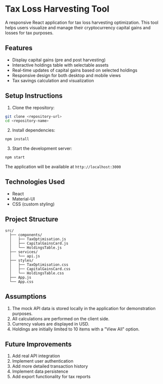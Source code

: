 # Tax Loss Harvesting Tool

A responsive React application for tax loss harvesting optimization. This tool helps users visualize and manage their cryptocurrency capital gains and losses for tax purposes.

## Features

- Display capital gains (pre and post harvesting)
- Interactive holdings table with selectable assets
- Real-time updates of capital gains based on selected holdings
- Responsive design for both desktop and mobile views
- Tax savings calculation and visualization

## Setup Instructions

1. Clone the repository:
```bash
git clone <repository-url>
cd <repository-name>
```

2. Install dependencies:
```bash
npm install
```

3. Start the development server:
```bash
npm start
```

The application will be available at `http://localhost:3000`

## Technologies Used

- React
- Material-UI
- CSS (custom styling)

## Project Structure

```
src/
  ├── components/
  │   ├── TaxOptimisation.js
  │   ├── CapitalGainsCard.js
  │   └── HoldingsTable.js
  ├── services/
  │   └── api.js
  ├── styles/
  │   ├── TaxOptimisation.css
  │   ├── CapitalGainsCard.css
  │   └── HoldingsTable.css
  ├── App.js
  └── App.css
```

## Assumptions

1. The mock API data is stored locally in the application for demonstration purposes.
2. All calculations are performed on the client side.
3. Currency values are displayed in USD.
4. Holdings are initially limited to 10 items with a "View All" option.

## Future Improvements

1. Add real API integration
2. Implement user authentication
3. Add more detailed transaction history
4. Implement data persistence
5. Add export functionality for tax reports
